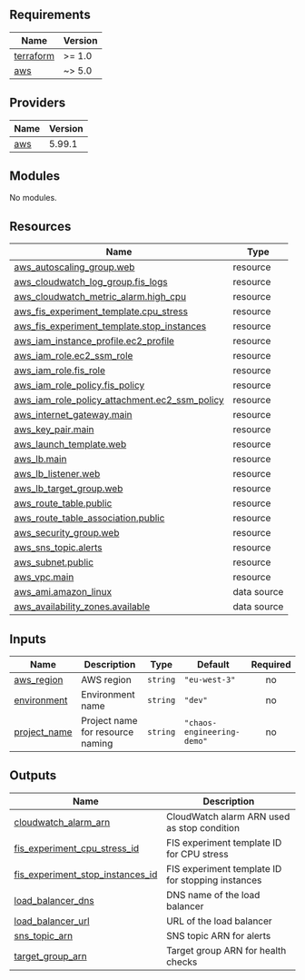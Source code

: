 ## Requirements

| Name | Version |
|------|---------|
| <a name="requirement_terraform"></a> [terraform](#requirement\_terraform) | >= 1.0 |
| <a name="requirement_aws"></a> [aws](#requirement\_aws) | ~> 5.0 |

## Providers

| Name | Version |
|------|---------|
| <a name="provider_aws"></a> [aws](#provider\_aws) | 5.99.1 |

## Modules

No modules.

## Resources

| Name | Type |
|------|------|
| [aws_autoscaling_group.web](https://registry.terraform.io/providers/hashicorp/aws/latest/docs/resources/autoscaling_group) | resource |
| [aws_cloudwatch_log_group.fis_logs](https://registry.terraform.io/providers/hashicorp/aws/latest/docs/resources/cloudwatch_log_group) | resource |
| [aws_cloudwatch_metric_alarm.high_cpu](https://registry.terraform.io/providers/hashicorp/aws/latest/docs/resources/cloudwatch_metric_alarm) | resource |
| [aws_fis_experiment_template.cpu_stress](https://registry.terraform.io/providers/hashicorp/aws/latest/docs/resources/fis_experiment_template) | resource |
| [aws_fis_experiment_template.stop_instances](https://registry.terraform.io/providers/hashicorp/aws/latest/docs/resources/fis_experiment_template) | resource |
| [aws_iam_instance_profile.ec2_profile](https://registry.terraform.io/providers/hashicorp/aws/latest/docs/resources/iam_instance_profile) | resource |
| [aws_iam_role.ec2_ssm_role](https://registry.terraform.io/providers/hashicorp/aws/latest/docs/resources/iam_role) | resource |
| [aws_iam_role.fis_role](https://registry.terraform.io/providers/hashicorp/aws/latest/docs/resources/iam_role) | resource |
| [aws_iam_role_policy.fis_policy](https://registry.terraform.io/providers/hashicorp/aws/latest/docs/resources/iam_role_policy) | resource |
| [aws_iam_role_policy_attachment.ec2_ssm_policy](https://registry.terraform.io/providers/hashicorp/aws/latest/docs/resources/iam_role_policy_attachment) | resource |
| [aws_internet_gateway.main](https://registry.terraform.io/providers/hashicorp/aws/latest/docs/resources/internet_gateway) | resource |
| [aws_key_pair.main](https://registry.terraform.io/providers/hashicorp/aws/latest/docs/resources/key_pair) | resource |
| [aws_launch_template.web](https://registry.terraform.io/providers/hashicorp/aws/latest/docs/resources/launch_template) | resource |
| [aws_lb.main](https://registry.terraform.io/providers/hashicorp/aws/latest/docs/resources/lb) | resource |
| [aws_lb_listener.web](https://registry.terraform.io/providers/hashicorp/aws/latest/docs/resources/lb_listener) | resource |
| [aws_lb_target_group.web](https://registry.terraform.io/providers/hashicorp/aws/latest/docs/resources/lb_target_group) | resource |
| [aws_route_table.public](https://registry.terraform.io/providers/hashicorp/aws/latest/docs/resources/route_table) | resource |
| [aws_route_table_association.public](https://registry.terraform.io/providers/hashicorp/aws/latest/docs/resources/route_table_association) | resource |
| [aws_security_group.web](https://registry.terraform.io/providers/hashicorp/aws/latest/docs/resources/security_group) | resource |
| [aws_sns_topic.alerts](https://registry.terraform.io/providers/hashicorp/aws/latest/docs/resources/sns_topic) | resource |
| [aws_subnet.public](https://registry.terraform.io/providers/hashicorp/aws/latest/docs/resources/subnet) | resource |
| [aws_vpc.main](https://registry.terraform.io/providers/hashicorp/aws/latest/docs/resources/vpc) | resource |
| [aws_ami.amazon_linux](https://registry.terraform.io/providers/hashicorp/aws/latest/docs/data-sources/ami) | data source |
| [aws_availability_zones.available](https://registry.terraform.io/providers/hashicorp/aws/latest/docs/data-sources/availability_zones) | data source |

## Inputs

| Name | Description | Type | Default | Required |
|------|-------------|------|---------|:--------:|
| <a name="input_aws_region"></a> [aws\_region](#input\_aws\_region) | AWS region | `string` | `"eu-west-3"` | no |
| <a name="input_environment"></a> [environment](#input\_environment) | Environment name | `string` | `"dev"` | no |
| <a name="input_project_name"></a> [project\_name](#input\_project\_name) | Project name for resource naming | `string` | `"chaos-engineering-demo"` | no |

## Outputs

| Name | Description |
|------|-------------|
| <a name="output_cloudwatch_alarm_arn"></a> [cloudwatch\_alarm\_arn](#output\_cloudwatch\_alarm\_arn) | CloudWatch alarm ARN used as stop condition |
| <a name="output_fis_experiment_cpu_stress_id"></a> [fis\_experiment\_cpu\_stress\_id](#output\_fis\_experiment\_cpu\_stress\_id) | FIS experiment template ID for CPU stress |
| <a name="output_fis_experiment_stop_instances_id"></a> [fis\_experiment\_stop\_instances\_id](#output\_fis\_experiment\_stop\_instances\_id) | FIS experiment template ID for stopping instances |
| <a name="output_load_balancer_dns"></a> [load\_balancer\_dns](#output\_load\_balancer\_dns) | DNS name of the load balancer |
| <a name="output_load_balancer_url"></a> [load\_balancer\_url](#output\_load\_balancer\_url) | URL of the load balancer |
| <a name="output_sns_topic_arn"></a> [sns\_topic\_arn](#output\_sns\_topic\_arn) | SNS topic ARN for alerts |
| <a name="output_target_group_arn"></a> [target\_group\_arn](#output\_target\_group\_arn) | Target group ARN for health checks |
